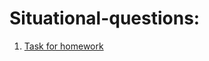 # Situational-questions:
1. [Task for homework](https://docs.google.com/document/d/1xxZOgH_PijHPsk7j6rLcLJoPROKNapBvVhKmpWawAb4/edit?tab=t.0)
